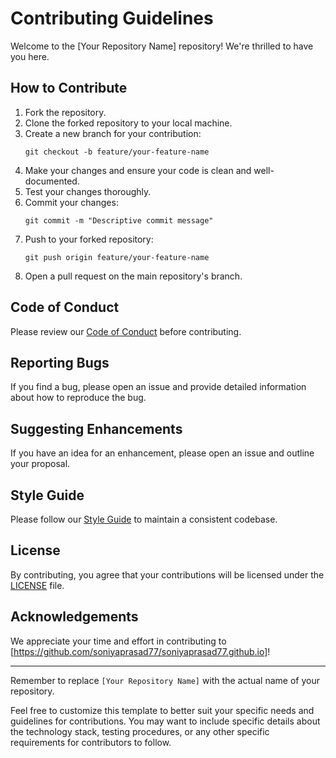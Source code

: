
# Contributing Guidelines

Welcome to the [Your Repository Name] repository! We're thrilled to have you here. 

## How to Contribute

1. Fork the repository.
2. Clone the forked repository to your local machine.
3. Create a new branch for your contribution:
   ```
   git checkout -b feature/your-feature-name
   ```
4. Make your changes and ensure your code is clean and well-documented.
5. Test your changes thoroughly.
6. Commit your changes:
   ```
   git commit -m "Descriptive commit message"
   ```
7. Push to your forked repository:
   ```
   git push origin feature/your-feature-name
   ```
8. Open a pull request on the main repository's branch.

## Code of Conduct

Please review our [Code of Conduct](CODE_OF_CONDUCT.md) before contributing.

## Reporting Bugs

If you find a bug, please open an issue and provide detailed information about how to reproduce the bug.

## Suggesting Enhancements

If you have an idea for an enhancement, please open an issue and outline your proposal.

## Style Guide

Please follow our [Style Guide](STYLE_GUIDE.md) to maintain a consistent codebase.

## License

By contributing, you agree that your contributions will be licensed under the [LICENSE](LICENSE) file.

## Acknowledgements

We appreciate your time and effort in contributing to [https://github.com/soniyaprasad77/soniyaprasad77.github.io]!

---

Remember to replace `[Your Repository Name]` with the actual name of your repository.

Feel free to customize this template to better suit your specific needs and guidelines for contributions. You may want to include specific details about the technology stack, testing procedures, or any other specific requirements for contributors to follow.
